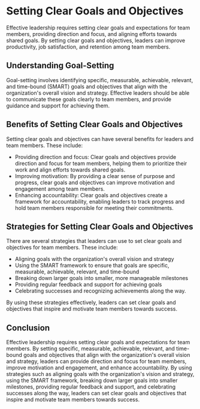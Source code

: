 Setting Clear Goals and Objectives
=============================================================================

Effective leadership requires setting clear goals and expectations for team members, providing direction and focus, and aligning efforts towards shared goals. By setting clear goals and objectives, leaders can improve productivity, job satisfaction, and retention among team members.

Understanding Goal-Setting
--------------------------

Goal-setting involves identifying specific, measurable, achievable, relevant, and time-bound (SMART) goals and objectives that align with the organization's overall vision and strategy. Effective leaders should be able to communicate these goals clearly to team members, and provide guidance and support for achieving them.

Benefits of Setting Clear Goals and Objectives
----------------------------------------------

Setting clear goals and objectives can have several benefits for leaders and team members. These include:

* Providing direction and focus: Clear goals and objectives provide direction and focus for team members, helping them to prioritize their work and align efforts towards shared goals.
* Improving motivation: By providing a clear sense of purpose and progress, clear goals and objectives can improve motivation and engagement among team members.
* Enhancing accountability: Clear goals and objectives create a framework for accountability, enabling leaders to track progress and hold team members responsible for meeting their commitments.

Strategies for Setting Clear Goals and Objectives
-------------------------------------------------

There are several strategies that leaders can use to set clear goals and objectives for team members. These include:

* Aligning goals with the organization's overall vision and strategy
* Using the SMART framework to ensure that goals are specific, measurable, achievable, relevant, and time-bound
* Breaking down larger goals into smaller, more manageable milestones
* Providing regular feedback and support for achieving goals
* Celebrating successes and recognizing achievements along the way.

By using these strategies effectively, leaders can set clear goals and objectives that inspire and motivate team members towards success.

Conclusion
----------

Effective leadership requires setting clear goals and expectations for team members. By setting specific, measurable, achievable, relevant, and time-bound goals and objectives that align with the organization's overall vision and strategy, leaders can provide direction and focus for team members, improve motivation and engagement, and enhance accountability. By using strategies such as aligning goals with the organization's vision and strategy, using the SMART framework, breaking down larger goals into smaller milestones, providing regular feedback and support, and celebrating successes along the way, leaders can set clear goals and objectives that inspire and motivate team members towards success.


